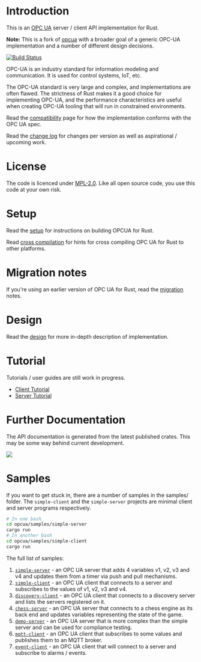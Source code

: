 # Introduction

This is an [OPC UA](https://opcfoundation.org/about/opc-technologies/opc-ua/) server / client API implementation for Rust.

**Note:** This is a fork of [opcua](https://github.com/locka99/opcua) with a broader goal of a generic OPC-UA implementation and a number of different design decisions.

[![Build Status](https://github.com/freeopcua/rust-opcua/workflows/OPC%20UA%20for%20Rust/badge.svg)](https://github.com/freeopcua/rust-opcua/actions/workflows/main.yml)

OPC-UA is an industry standard for information modeling and communication. It is used for control systems, IoT, etc.

The OPC-UA standard is very large and complex, and implementations are often flawed. The strictness of Rust makes it a good choice for implementing OPC-UA, and the performance characteristics are useful when creating OPC-UA tooling that will run in constrained environments.

Read the [compatibility](./docs/compatibility.md) page for how the implementation conforms with the OPC UA spec.

Read the [change log](./CHANGELOG.md) for changes per version as well as aspirational / upcoming work.

# License

The code is licenced under [MPL-2.0](https://opensource.org/licenses/MPL-2.0). Like all open source code, you use this code at your own risk. 

# Setup

Read the [setup](./docs/setup.md) for instructions on building OPCUA for Rust.

Read [cross compilation](./docs/cross-compile.md) for hints for cross compiling OPC UA for Rust to other 
platforms.

# Migration notes

If you're using an earlier version of OPC UA for Rust, read the [migration](./docs/migration.md) notes.

# Design

Read the [design](./docs/design.md) for more in-depth description of implementation.

# Tutorial

Tutorials / user guides are still work in progress. 

* [Client Tutorial](docs/client.md)
* [Server Tutorial](docs/server.md)

# Further Documentation

The API documentation is generated from the latest published crates. This may be some way behind current development. 

<a href="https://docs.rs/opcua"><img src="https://docs.rs/opcua/badge.svg"></img></a>

# Samples

If you want to get stuck in, there are a number of samples in the samples/ folder. The `simple-client` and the `simple-server` projects are
minimal client and server programs respectively.

```bash
# In one bash
cd opcua/samples/simple-server
cargo run
# In another bash
cd opcua/samples/simple-client
cargo run
```

The full list of samples:

1. [`simple-server`](samples/simple-server) - an OPC UA server that adds 4 variables v1, v2, v3 and v4 and updates them from a timer via push and pull mechanisms.
2. [`simple-client`](samples/simple-client) - an OPC UA client that connects to a server and subscribes to the values of v1, v2, v3 and v4.
3. [`discovery-client`](samples/discovery-client) - an OPC UA client that connects to a discovery server and lists the servers registered on it.
4. [`chess-server`](samples/chess-server) - an OPC UA server that connects to a chess engine as its back end and updates variables representing the state of the game.
5. [`demo-server`](samples/demo-server) - an OPC UA server that is more complex than the simple server and can be used for compliance testing.
6. [`mqtt-client`](samples/mqtt-client) - an OPC UA client that subscribes to some values and publishes them to an MQTT broker.
7. [`event-client`](samples/event-client) - an OPC UA client that will connect to a server and subscribe to alarms / events.
